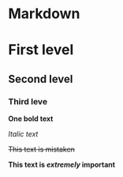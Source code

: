 # Markdown

# First level
## Second level 
### Third leve

**One bold text** 

_Italic text_

~~This text is mistaken~~

**This text is _extremely_ important**

